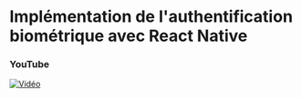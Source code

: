 # Implémentation de l'authentification biométrique avec React Native
 
### YouTube

[![Vidéo](https://i3.ytimg.com/vi/lI1vcAtqXFc/maxresdefault.jpg)](https://www.youtube.com/watch?v=lI1vcAtqXFc)
